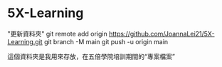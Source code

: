 # 5X-Learning
"更新資料夾"
git remote add origin https://github.com/JoannaLei21/5X-Learning.git
git branch -M main
git push -u origin main

這個資料夾是我用來存放，在五倍學院培訓期間的“專案檔案”
